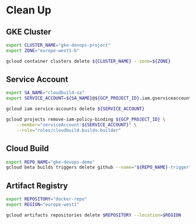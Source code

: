 # Clean Up

## GKE Cluster
```bash
export CLUSTER_NAME="gke-devops-project"
export ZONE="europe-west1-b"

gcloud container clusters delete ${CLUSTER_NAME} --zone=${ZONE}
```

## Service Account
```bash
export SA_NAME="cloudbuild-sa"
export SERVICE_ACCOUNT=${SA_NAME}@${GCP_PROJECT_ID}.iam.gserviceaccount.com

gcloud iam service-accounts delete ${SERVICE_ACCOUNT}

gcloud projects remove-iam-policy-binding ${GCP_PROJECT_ID} \
    --member="serviceAccount:${SERVICE_ACCOUNT}" \
    --role="roles/cloudbuild.builds.builder"
```

## Cloud Build
```bash
export REPO_NAME="gke-devops-demo"
gcloud beta builds triggers delete github --name="${REPO_NAME}-trigger"
```

## Artifact Registry
```bash
export REPOSITORY="docker-repo"
export REGION="europe-west1"

gcloud artifacts repositories delete $REPOSITORY --location=$REGION
```
